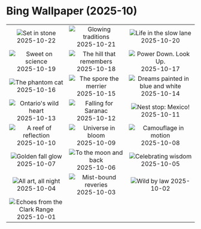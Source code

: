 # Bing Wallpaper (2025-10)

|  |  |  |
|:---:|:---:|:---:|
| ![](https://www.bing.com/th?id=OHR.BulgariaRocks_EN-CA8455831888_400x240.jpg "Set in stone") 2025-10-22 | ![](https://www.bing.com/th?id=OHR.DiyaDiwali_EN-CA6346650196_400x240.jpg "Glowing traditions") 2025-10-21 | ![](https://www.bing.com/th?id=OHR.HoffmansSloth_EN-CA8355906230_400x240.jpg "Life in the slow lane") 2025-10-20 |
| ![](https://www.bing.com/th?id=OHR.AppleHarvest_EN-CA8300580215_400x240.jpg "Sweet on science") 2025-10-19 | ![](https://www.bing.com/th?id=OHR.SilburyHill_EN-CA8140895314_400x240.jpg "The hill that remembers") 2025-10-18 | ![](https://www.bing.com/th?id=OHR.JasperFestival_EN-CA8017450155_400x240.jpg "Power Down. Look Up.") 2025-10-17 |
| ![](https://www.bing.com/th?id=OHR.SiberianLynx_EN-CA2838247165_400x240.jpg "The phantom cat") 2025-10-16 | ![](https://www.bing.com/th?id=OHR.AmethystLaccaria_EN-CA2561600829_400x240.jpg "The spore the merrier") 2025-10-15 | ![](https://www.bing.com/th?id=OHR.OiaSantorini_EN-CA2309047812_400x240.jpg "Dreams painted in blue and white") 2025-10-14 |
| ![](https://www.bing.com/th?id=OHR.AlgonParkOnt_EN-CA8810326454_400x240.jpg "Ontario's wild heart") 2025-10-13 | ![](https://www.bing.com/th?id=OHR.SaranacLake_EN-CA8587691019_400x240.jpg "Falling for Saranac") 2025-10-12 | ![](https://www.bing.com/th?id=OHR.WoodDuckHen_EN-CA8442966636_400x240.jpg "Nest stop: Mexico!") 2025-10-11 |
| ![](https://www.bing.com/th?id=OHR.MonurikiFiji_EN-CA8167749404_400x240.jpg "A reef of reflection") 2025-10-10 | ![](https://www.bing.com/th?id=OHR.WebbPillars_EN-CA8021988309_400x240.jpg "Universe in bloom") 2025-10-09 | ![](https://www.bing.com/th?id=OHR.OctopusCyanea_EN-CA7864486363_400x240.jpg "Camouflage in motion") 2025-10-08 |
| ![](https://www.bing.com/th?id=OHR.RidgwayAspens_EN-CA7717329977_400x240.jpg "Golden fall glow") 2025-10-07 | ![](https://www.bing.com/th?id=OHR.AnshunBridge_EN-CA7553942511_400x240.jpg "To the moon and back") 2025-10-06 | ![](https://www.bing.com/th?id=OHR.TeacherOwl_EN-CA7173344502_400x240.jpg "Celebrating wisdom") 2025-10-05 |
| ![](https://www.bing.com/th?id=OHR.InsideOutNB_EN-CA6818912564_400x240.jpg "All art, all night") 2025-10-04 | ![](https://www.bing.com/th?id=OHR.SkyeHeather_EN-CA6782703552_400x240.jpg "Mist-bound reveries") 2025-10-03 | ![](https://www.bing.com/th?id=OHR.OxbowBend_EN-CA0110307953_400x240.jpg "Wild by law") 2025-10-02 |
| ![](https://www.bing.com/th?id=OHR.YosemiteClark_EN-CA9187443856_400x240.jpg "Echoes from the Clark Range") 2025-10-01 |  |  |
